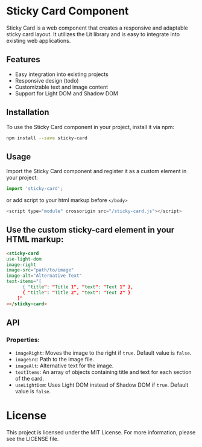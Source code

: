 # Sticky Card Component

Sticky Card is a web component that creates a responsive and adaptable sticky card layout. It utilizes the Lit library and is easy to integrate into existing web applications.

## Features

- Easy integration into existing projects
- Responsive design (todo)
- Customizable text and image content
- Support for Light DOM and Shadow DOM

## Installation

To use the Sticky Card component in your project, install it via npm:

```sh
npm install --save sticky-card
```

## Usage

Import the Sticky Card component and register it as a custom element in your project:

```javascript
import 'sticky-card';
```
or add script to your html markup before ```</body>```


```javascript
<script type="module" crossorigin src="/sticky-card.js"></script>
```

## Use the custom sticky-card element in your HTML markup:

```html
<sticky-card 
use-light-dom
image-right 
image-src="path/to/image" 
image-alt="Alternative Text" 
text-items="[
      { "title": "Title 1", "text": "Text 1" },
      { "title": "Title 2", "text": "Text 2" }
    ]"
></sticky-card>
```
## API

### Properties:

  <ul><li><code>imageRight</code>: Moves the image to the right if <code>true</code>. Default value is <code>false</code>.</li><li><code>imageSrc</code>: Path to the image file.</li><li><code>imageAlt</code>: Alternative text for the image.</li><li><code>textItems</code>: An array of objects containing title and text for each section of the card.</li><li><code>useLightDom</code>: Uses Light DOM instead of Shadow DOM if <code>true</code>. Default value is <code>false</code>.</li></ul>

  

# License

This project is licensed under the MIT License. For more information, please see the LICENSE file.